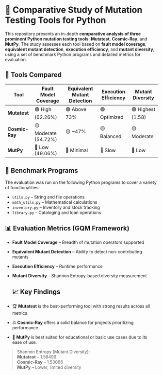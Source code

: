 # 🧬 Comparative Study of Mutation Testing Tools for Python

This repository presents an in-depth **comparative analysis of three prominent Python mutation testing tools**: **Mutatest**, **Cosmic-Ray**, and **MutPy**. The study assesses each tool based on **fault model coverage**, **equivalent mutant detection**, **execution efficiency**, and **mutant diversity**, using a set of benchmark Python programs and detailed metrics for evaluation.

## 🔬 Tools Compared

| Tool         | Fault Model Coverage | Equivalent Mutant Detection | Execution Efficiency | Mutant Diversity |
|--------------|----------------------|-----------------------------|----------------------|------------------|
| **Mutatest** | 🟢 High (62.26%)     | 🟢 Above 73%                | 🟢 Optimized         | 🟢 Highest (1.58) |
| **Cosmic-Ray** | 🟡 Moderate (54.72%) | 🟡 ~47%                     | 🟡 Balanced          | 🟡 Moderate       |
| **MutPy**     | 🔴 Low (49.06%)      | 🔴 Minimal                  | 🔴 Slow              | 🔴 Low            |

## 📁 Benchmark Programs

The evaluation was run on the following Python programs to cover a variety of functionalities:

- `utils.py` – String and file operations  
- `math_utils.py` – Mathematical calculations  
- `inventory.py` – Inventory and stock tracking  
- `library.py` – Cataloging and loan operations

## 📊 Evaluation Metrics (GQM Framework)

- **Fault Model Coverage** – Breadth of mutation operators supported
- **Equivalent Mutant Detection** – Ability to detect non-contributing mutants
- **Execution Efficiency** – Runtime performance
- **Mutant Diversity** – Shannon Entropy-based diversity measurement

  ## 📈 Key Findings

- 🏆 **Mutatest** is the best-performing tool with strong results across all metrics.
- ⚖️ **Cosmic-Ray** offers a solid balance for projects prioritizing performance.
- 📘 **MutPy** is best suited for educational or basic use cases due to its ease of use.

> Shannon Entropy (Mutant Diversity):  
> **Mutatest** – 1.58496  
> **Cosmic-Ray** – 1.53066  
> **MutPy** – Lower, limited diversity


